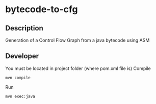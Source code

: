 bytecode-to-cfg
===============

Description
-----------
Generation of a Control Flow Graph from a java bytecode using ASM

Developer
---------
You must be located in project folder (where pom.xml file is)
Compile
```
mvn compile
```

Run
```
mvn exec:java
```